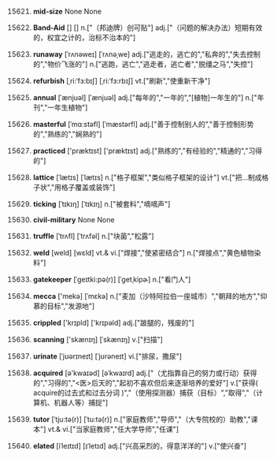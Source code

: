 15621. **mid-size**
None
None

15622. **Band-Aid**
[]  []
n.["（邦迪牌）创可贴"]  adj.["（问题的解决办法）短期有效的，权宜之计的，治标不治本的"]  

15623. **runaway**
[ˈrʌnəweɪ]  [ˈrʌnəˌwe]
adj.["逃走的，逃亡的","私奔的","失去控制的","物价飞涨的"]  n.["逃跑，逃亡","逃走者，逃亡者","脱缰之马","失控"]  

15624. **refurbish**
[ˌri:ˈfɜ:bɪʃ]  [ˌri:ˈfɜ:rbɪʃ]
vt.["刷新","使重新干净"]  

15625. **annual**
[ˈænjuəl]  [ˈænjuəl]
adj.["每年的","一年的","[植物]一年生的"]  n.["年刊","一年生植物"]  

15626. **masterful**
[ˈmɑ:stəfl]  [ˈmæstərfl]
adj.["善于控制别人的","善于控制形势的","熟练的","娴熟的"]  

15627. **practiced**
['præktɪst]  ['præktɪst]
adj.["熟练的","有经验的","精通的","习得的"]  

15628. **lattice**
[ˈlætɪs]  [ˈlætɪs]
n.["格子框架","类似格子框架的设计"]  vt.["把…制成格子状","用格子覆盖或装饰"]  

15629. **ticking**
[ˈtɪkɪŋ]  [ˈtɪkɪŋ]
n.["被套料","嘀嘀声"]  

15630. **civil-military**
None
None

15631. **truffle**
[ˈtrʌfl]  [ˈtrʌfəl]
n.["块菌","松露"]  

15632. **weld**
[weld]  [wɛld]
vt.& vi.["焊接","使紧密结合"]  n.["焊接点","黄色植物染料"]  

15633. **gatekeeper**
[ˈgeɪtki:pə(r)]  [ˈɡetˌkipɚ]
n.["看门人"]  

15634. **mecca**
['mekə]  [ˈmɛkə]
n.["麦加（沙特阿拉伯一座城市）","朝拜的地方","仰慕的目标","发源地"]  

15635. **crippled**
['krɪpld]  ['krɪpəld]
adj.["跛腿的，残废的"]  

15636. **scanning**
['skænɪŋ]  [ˈskænɪŋ]
v.["扫描"]  

15637. **urinate**
[ˈjʊərɪneɪt]  [ˈjʊrəneɪt]
vi.["排尿，撒尿"]  

15638. **acquired**
[ə'kwaɪəd]  [əˈkwaɪrd]
adj.["（尤指靠自己的努力或行动）获得的","习得的","<医>后天的","起初不喜欢但后来逐渐培养的爱好"]  v.["获得( acquire的过去式和过去分词 )","（使用探测器）捕获（目标）","取得","（计算机、机器人等）捕捉"]  

15639. **tutor**
[ˈtju:tə(r)]  [ˈtu:tə(r)]
n.["家庭教师","导师","（大专院校的）助教","课本"]  vt.& vi.["当家庭教师","任大学导师","任课"]  

15640. **elated**
[iˈleɪtɪd]  [ɪˈletɪd]
adj.["兴高采烈的，得意洋洋的"]  v.["使兴奋"]  

